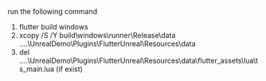 
run the following command
1. flutter build windows
2. xcopy /S /Y build\windows\runner\Release\data ..\..\UnrealDemo\Plugins\FlutterUnreal\Resources\data
3. del ..\..\UnrealDemo\Plugins\FlutterUnreal\Resources\data\flutter_assets\lua\ts_main.lua (if exist)